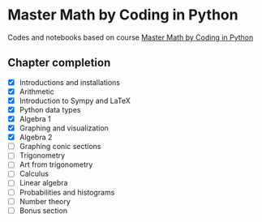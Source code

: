 # Master Math by Coding in Python

Codes and notebooks based on course [Master Math by Coding in Python](https://www.udemy.com/course/math-with-python/)

## Chapter completion

- [X] Introductions and installations
- [X] Arithmetic
- [X] Introduction to Sympy and LaTeX
- [X] Python data types
- [X] Algebra 1
- [X] Graphing and visualization
- [X] Algebra 2
- [ ] Graphing conic sections
- [ ] Trigonometry
- [ ] Art from trigonometry
- [ ] Calculus
- [ ] Linear algebra
- [ ] Probabilities and histograms
- [ ] Number theory
- [ ] Bonus section
